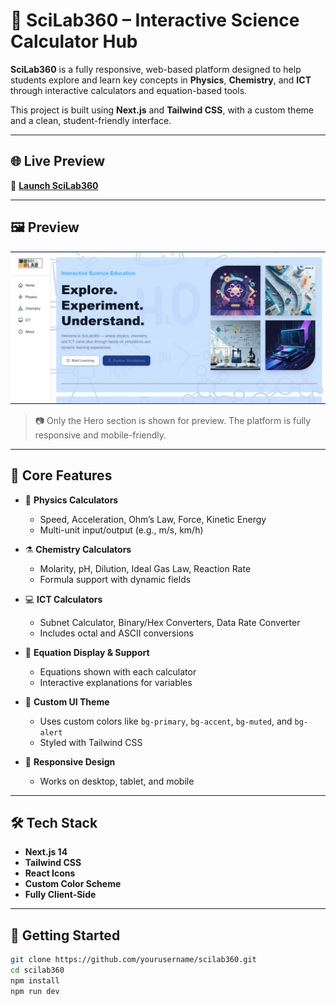 # 🔬 SciLab360 – Interactive Science Calculator Hub

**SciLab360** is a fully responsive, web-based platform designed to help students explore and learn key concepts in **Physics**, **Chemistry**, and **ICT** through interactive calculators and equation-based tools.

This project is built using **Next.js** and **Tailwind CSS**, with a custom theme and a clean, student-friendly interface.

---

## 🌐 Live Preview

🚀 [**Launch SciLab360**](https://scilab360.netlify.app/) 

---

## 🖼️ Preview

![Website Screenshot](https://github.com/Dinesh0017/sci-lab/blob/main/sci%20lab%20360.png)


> 📷 Only the Hero section is shown for preview. The platform is fully responsive and mobile-friendly.

---

## 🧮 Core Features

- 🔢 **Physics Calculators**
  - Speed, Acceleration, Ohm’s Law, Force, Kinetic Energy
  - Multi-unit input/output (e.g., m/s, km/h)

- ⚗️ **Chemistry Calculators**
  - Molarity, pH, Dilution, Ideal Gas Law, Reaction Rate
  - Formula support with dynamic fields

- 💻 **ICT Calculators**
  - Subnet Calculator, Binary/Hex Converters, Data Rate Converter
  - Includes octal and ASCII conversions

- 🧠 **Equation Display & Support**
  - Equations shown with each calculator
  - Interactive explanations for variables

- 🎨 **Custom UI Theme**
  - Uses custom colors like `bg-primary`, `bg-accent`, `bg-muted`, and `bg-alert`
  - Styled with Tailwind CSS

- 📱 **Responsive Design**
  - Works on desktop, tablet, and mobile

---

## 🛠️ Tech Stack

- **Next.js 14**
- **Tailwind CSS**
- **React Icons**
- **Custom Color Scheme**
- **Fully Client-Side**

---

## 🚀 Getting Started

```bash
git clone https://github.com/yourusername/scilab360.git
cd scilab360
npm install
npm run dev
